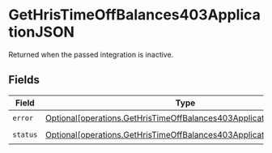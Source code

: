 # GetHrisTimeOffBalances403ApplicationJSON

Returned when the passed integration is inactive.


## Fields

| Field                                                                                                                                                | Type                                                                                                                                                 | Required                                                                                                                                             | Description                                                                                                                                          |
| ---------------------------------------------------------------------------------------------------------------------------------------------------- | ---------------------------------------------------------------------------------------------------------------------------------------------------- | ---------------------------------------------------------------------------------------------------------------------------------------------------- | ---------------------------------------------------------------------------------------------------------------------------------------------------- |
| `error`                                                                                                                                              | [Optional[operations.GetHrisTimeOffBalances403ApplicationJSONError]](undefined/models/operations/gethristimeoffbalances403applicationjsonerror.md)   | :heavy_check_mark:                                                                                                                                   | N/A                                                                                                                                                  |
| `status`                                                                                                                                             | [Optional[operations.GetHrisTimeOffBalances403ApplicationJSONStatus]](undefined/models/operations/gethristimeoffbalances403applicationjsonstatus.md) | :heavy_check_mark:                                                                                                                                   | N/A                                                                                                                                                  |